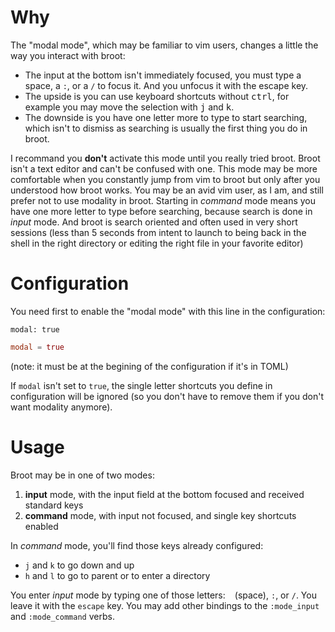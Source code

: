 
# Why

The "modal mode", which may be familiar to vim users, changes a little the way you interact with broot:

- The input at the bottom isn't immediately focused, you must type a space, a `:`, or a `/` to focus it. And you unfocus it with the escape key.
- The upside is you can use keyboard shortcuts without <kbd>ctrl</kbd>, for example you may move the selection with <kbd>j</kbd> and <kbd>k</kbd>.
- The downside is you have one letter more to type to start searching, which isn't to dismiss as searching is usually the first thing you do in broot.

I recommand you **don't** activate this mode until you really tried broot. Broot isn't a text editor and can't be confused with one. This mode may be more comfortable when you constantly jump from vim to broot but only after you understood how broot works.
You may be an avid vim user, as I am, and still prefer not to use modality in broot. Starting in *command* mode means you have one more letter to type before searching, because search is done in *input* mode. And broot is search oriented and often used in very short sessions (less than 5 seconds from intent to launch to being back in the shell in the right directory or editing the right file in your favorite editor)

# Configuration

You need first to enable the "modal mode" with this line in the configuration:

```hjson
modal: true
```
```TOML
modal = true
```

(note: it must be at the begining of the configuration if it's in TOML)

If `modal` isn't set to `true`, the single letter shortcuts you define in configuration will be ignored (so you don't have to remove them if you don't want modality anymore).

# Usage

Broot may be in one of two modes:

1. **input** mode, with the input field at the bottom focused and received standard keys
1. **command** mode, with input not focused, and single key shortcuts enabled

In *command* mode, you'll find those keys already configured:
* `j` and `k` to go down and up
* `h` and `l` to go to parent or to enter a directory

You enter *input* mode by typing one of those letters: ` ` (space), `:`, or `/`. You leave it with the `escape` key. You may add other bindings to the `:mode_input` and `:mode_command` verbs.

